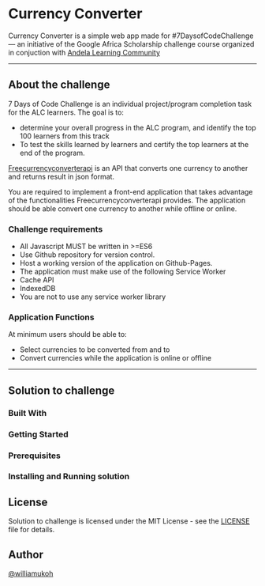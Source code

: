 # Currency Converter

Currency Converter is a simple web app made for #7DaysofCodeChallenge — an initiative of the Google Africa Scholarship challenge course organized in conjuction with [Andela Learning Community](https://andela.com/alcwithgoogle/)

---

## About the challenge 

7 Days of Code Challenge is an individual project/program completion task for the ALC learners. The goal is to:
- determine your overall progress in the ALC program, and identify the top 100 learners from this track
- To test the skills learned by learners and certify the top learners at the end of the program.

[Freecurrencyconverterapi](https://free.currencyconverterapi.com/) is an API that converts one currency to another and returns result in json format.

You are required to implement a front-end application that takes advantage of the functionalities Freecurrencyconverterapi provides. The application should be able convert one currency to another while offline or online.

### Challenge requirements

- All Javascript MUST be written in >=ES6
- Use Github repository for version control.
- Host a working version of the application on Github-Pages.
- The application must make use of the following Service Worker
- Cache API
- IndexedDB
- You are not to use any service worker library


### Application Functions
At minimum users should be able to:
- Select currencies to be converted from and to
- Convert currencies while the application is online or offline


---


## Solution to challenge

### Built With

### Getting Started


### Prerequisites


### Installing and Running solution


## License

Solution to challenge is licensed under the MIT License - see the [LICENSE](LICENSE) file for details.


## Author
[@williamukoh](https://twitter.com/williamukoh)

